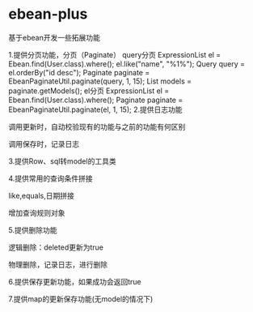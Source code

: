 # ebean-plus
基于ebean开发一些拓展功能

1.提供分页功能，分页（Paginate）
    query分页
		ExpressionList<User> el = Ebean.find(User.class).where();
		el.like("name", "%1%");
		Query<User> query = el.orderBy("id desc");
		Paginate<User> paginate = EbeanPaginateUtil.paginate(query, 1, 15);
		List<User> models = paginate.getModels();
		el分页
    ExpressionList<User> el = Ebean.find(User.class).where();
  	Paginate<User> paginate = EbeanPaginateUtil.paginate(el, 1, 15);
2.提供日志功能

  调用更新时，自动校验现有的功能与之前的功能有何区别
  
  调用保存时，记录日志
  
  
3.提供Row、sql转model的工具类


4.提供常用的查询条件拼接

  like,equals,日期拼接
  
  增加查询规则对象
  
  
5.提供删除功能

逻辑删除：deleted更新为true

物理删除，记录日志，进行删除

  
6.提供保存更新功能，如果成功会返回true


7.提供map的更新保存功能(无model的情况下)
